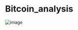 # Bitcoin_analysis
![image](https://github.com/user-attachments/assets/103b3211-4f83-4cec-8145-e269a9c82824)




